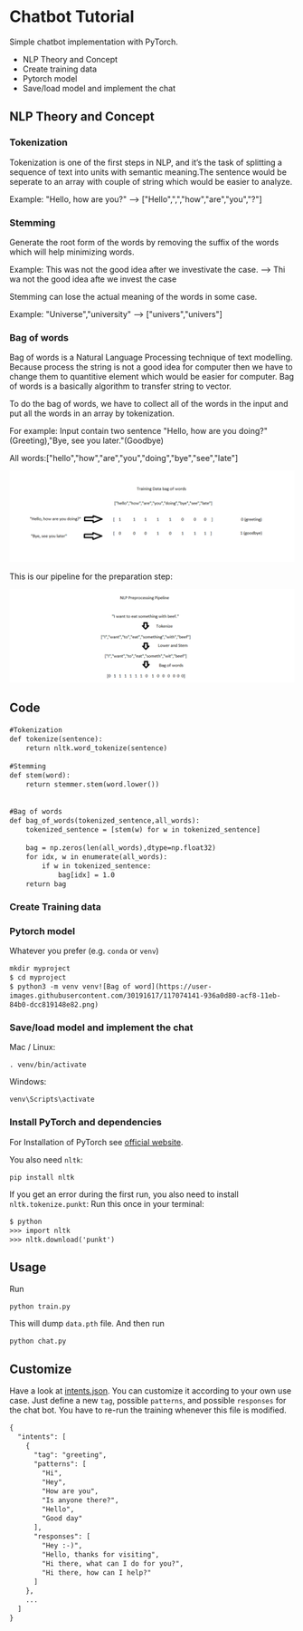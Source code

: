 # Chatbot Tutorial
Simple chatbot implementation with PyTorch. 

- NLP Theory and Concept
- Create training data
- Pytorch model
- Save/load model and implement the chat


## NLP Theory and Concept
### Tokenization
Tokenization is one of the first steps in NLP, and it’s the task of splitting a sequence of text into units with semantic meaning.The sentence would be seperate to an array with couple of string which would be easier to analyze.

Example:
"Hello, how are you?"
--> ["Hello",",","how","are","you","?"]



### Stemming
Generate the root form of the words by removing the suffix of the words which will help minimizing words.

Example:
This was not the good idea after we investivate the case.
--> Thi wa not the good idea afte we invest the case

Stemming can lose the actual meaning of the words in some case.

Example:
"Universe","university"
--> ["univers","univers"]

### Bag of words
Bag of words is a Natural Language Processing technique of text modelling. Because process the string is not a good idea for computer then we have to change them to quantitive element which would be easier for computer. Bag of words is a basically algorithm to transfer string to vector.

To do the bag of words, we have to collect all of the words in the input and put all the words in an array by tokenization.

For example:
Input contain two sentence "Hello, how are you doing?"(Greeting),"Bye, see you later."(Goodbye)

All words:["hello","how","are","you","doing","bye","see","late"]

![bag of word](https://github.com/kekhongdau01/Tutorial/blob/main/Bow.png)

This is our pipeline for the preparation step:

![Pipeline](https://github.com/kekhongdau01/Tutorial/blob/main/Pipeline.png)


## Code
```console
#Tokenization
def tokenize(sentence):
    return nltk.word_tokenize(sentence)
    
#Stemming
def stem(word):
    return stemmer.stem(word.lower())
    
    
#Bag of words
def bag_of_words(tokenized_sentence,all_words):
    tokenized_sentence = [stem(w) for w in tokenized_sentence]
    
    bag = np.zeros(len(all_words),dtype=np.float32)
    for idx, w in enumerate(all_words):
        if w in tokenized_sentence:
            bag[idx] = 1.0
    return bag
```

### Create Training data



### Pytorch model
Whatever you prefer (e.g. `conda` or `venv`)
```console
mkdir myproject
$ cd myproject
$ python3 -m venv venv![Bag of word](https://user-images.githubusercontent.com/30191617/117074141-936a0d80-acf8-11eb-84b0-dcc819148e82.png)

```

### Save/load model and implement the chat
Mac / Linux:
```console
. venv/bin/activate
```
Windows:
```console
venv\Scripts\activate
```
### Install PyTorch and dependencies

For Installation of PyTorch see [official website](https://pytorch.org/).

You also need `nltk`:
 ```console
pip install nltk
 ```

If you get an error during the first run, you also need to install `nltk.tokenize.punkt`:
Run this once in your terminal:
 ```console
$ python
>>> import nltk
>>> nltk.download('punkt')
```

## Usage
Run
```console
python train.py
```
This will dump `data.pth` file. And then run
```console
python chat.py
```
## Customize
Have a look at [intents.json](intents.json). You can customize it according to your own use case. Just define a new `tag`, possible `patterns`, and possible `responses` for the chat bot. You have to re-run the training whenever this file is modified.
```console
{
  "intents": [
    {
      "tag": "greeting",
      "patterns": [
        "Hi",
        "Hey",
        "How are you",
        "Is anyone there?",
        "Hello",
        "Good day"
      ],
      "responses": [
        "Hey :-)",
        "Hello, thanks for visiting",
        "Hi there, what can I do for you?",
        "Hi there, how can I help?"
      ]
    },
    ...
  ]
}
```
